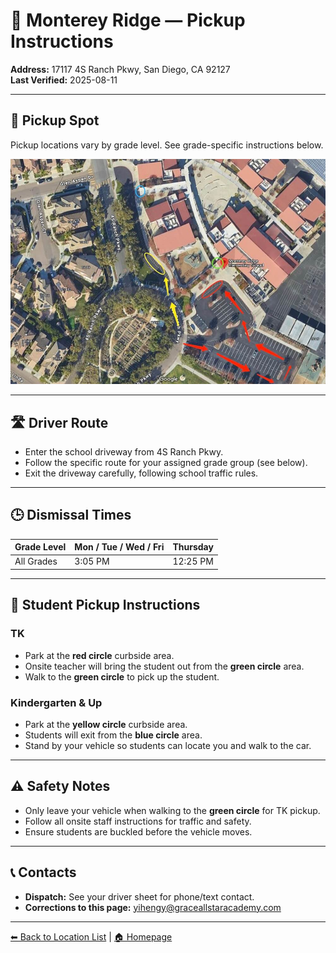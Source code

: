 # 🚌 Monterey Ridge — Pickup Instructions

**Address:** 17117 4S Ranch Pkwy, San Diego, CA 92127  
**Last Verified:** 2025-08-11

---

## 📍 Pickup Spot
Pickup locations vary by grade level. See grade-specific instructions below.  

![Monterey Ridge Map](Monterey_Ridge.jpg)

---

## 🛣️ Driver Route
- Enter the school driveway from 4S Ranch Pkwy.  
- Follow the specific route for your assigned grade group (see below).  
- Exit the driveway carefully, following school traffic rules.

---

## 🕒 Dismissal Times
| Grade Level | Mon / Tue / Wed / Fri | Thursday |
|-------------|-----------------------|----------|
| All Grades  | 3:05 PM               | 12:25 PM |

---

## 🧾 Student Pickup Instructions

### **TK**
- Park at the **red circle** curbside area.  
- Onsite teacher will bring the student out from the **green circle** area.  
- Walk to the **green circle** to pick up the student.

### **Kindergarten & Up**
- Park at the **yellow circle** curbside area.  
- Students will exit from the **blue circle** area.  
- Stand by your vehicle so students can locate you and walk to the car.

---

## ⚠ Safety Notes
- Only leave your vehicle when walking to the **green circle** for TK pickup.  
- Follow all onsite staff instructions for traffic and safety.  
- Ensure students are buckled before the vehicle moves.

---

## 📞 Contacts
- **Dispatch:** See your driver sheet for phone/text contact.  
- **Corrections to this page:** [yihengy@graceallstaracademy.com](mailto:yihengy@graceallstaracademy.com)

---

[⬅ Back to Location List](../Location_detail.md) | [🏠 Homepage](../README.md)
